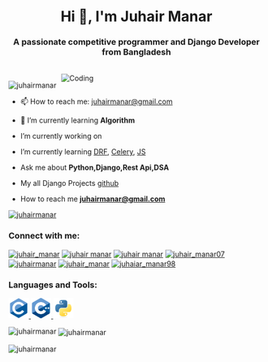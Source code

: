 <h1 align="center">Hi 👋, I'm Juhair Manar</h1>
<h3 align="center">A passionate competitive programmer and Django Developer from Bangladesh</h3><br>

<img align="right" alt="Coding" width="400" src="https://t3.ftcdn.net/jpg/02/24/60/00/360_F_224600069_W7lxO3jE7CZ5s3izuhIoK5uSrDUz9x6W.jpg">

<p align="left"> <img src="https://komarev.com/ghpvc/?username=juhairmanar&label=Profile%20views&color=0e75b6&style=flat" alt="juhairmanar" /> </p>

- 📫 How to reach me: <a href="mailto:juhairmanar@gmail.com">juhairmanar@gmail.com</a>

- 🌱 I’m currently learning <strong>Algorithm</strong><br>
-  I’m currently working on 

-  I’m currently learning [DRF](https://www.django-rest-framework.org), [Celery](https://docs.celeryq.dev/en/stable/django/first-steps-with-django.html), [JS](https://developer.mozilla.org/en-US/docs/Web/JavaScript)
<!--
- 👯 I’m looking to collaborate on [Django](github)
-->
<!-- - 🤝 I’m looking for help with [company](github) -->

<!-- - 👨‍💻 All of my projects are available at [escvsdfad.com](escvsdfad.com) -->

<!-- - 📝 I regularly write articles on [linkedin.com](linkedin.com) -->

-  Ask me about **Python,Django,Rest Api,DSA**
-  My all Django Projects [github](https://github.com/JuhairManar/Django)

-  How to reach me **juhairmanar@gmail.com**


<p align="left"> <a href="https://github.com/ryo-ma/github-profile-trophy"><img src="https://github-profile-trophy.vercel.app/?username=juhairmanar" alt="juhairmanar" /></a> </p>


<h3 align="left">Connect with me:</h3>
<p align="left">
<a href="https://twitter.com/juhair_manar" target="blank"><img align="center" src="https://raw.githubusercontent.com/rahuldkjain/github-profile-readme-generator/master/src/images/icons/Social/twitter.svg" alt="juhair_manar" height="30" width="40" /></a>
<a href="https://linkedin.com/in/juhair manar" target="blank"><img align="center" src="https://raw.githubusercontent.com/rahuldkjain/github-profile-readme-generator/master/src/images/icons/Social/linked-in-alt.svg" alt="juhair manar" height="30" width="40" /></a>
<a href="https://fb.com/juhair manar" target="blank"><img align="center" src="https://raw.githubusercontent.com/rahuldkjain/github-profile-readme-generator/master/src/images/icons/Social/facebook.svg" alt="juhair manar" height="30" width="40" /></a>
<a href="https://www.codechef.com/users/juhair_manar07" target="blank"><img align="center" src="https://cdn.jsdelivr.net/npm/simple-icons@3.1.0/icons/codechef.svg" alt="juhair_manar07" height="30" width="40" /></a>
<a href="https://www.hackerrank.com/juhairmanar" target="blank"><img align="center" src="https://raw.githubusercontent.com/rahuldkjain/github-profile-readme-generator/master/src/images/icons/Social/hackerrank.svg" alt="juhairmanar" height="30" width="40" /></a>
<a href="https://codeforces.com/profile/juhair_manar" target="blank"><img align="center" src="https://raw.githubusercontent.com/rahuldkjain/github-profile-readme-generator/master/src/images/icons/Social/codeforces.svg" alt="juhair_manar" height="30" width="40" /></a>
<a href="https://www.leetcode.com/juhaiar_manar98" target="blank"><img align="center" src="https://raw.githubusercontent.com/rahuldkjain/github-profile-readme-generator/master/src/images/icons/Social/leet-code.svg" alt="juhaiar_manar98" height="30" width="40" /></a>
</p>

<h3 align="left">Languages and Tools:</h3>
<p align="left"> <a href="https://www.cprogramming.com/" target="_blank" rel="noreferrer"> <img src="https://raw.githubusercontent.com/devicons/devicon/master/icons/c/c-original.svg" alt="c" width="40" height="40"/> </a> <a href="https://www.w3schools.com/cpp/" target="_blank" rel="noreferrer"> <img src="https://raw.githubusercontent.com/devicons/devicon/master/icons/cplusplus/cplusplus-original.svg" alt="cplusplus" width="40" height="40"/> </a> <a href="https://www.python.org" target="_blank" rel="noreferrer"> <img src="https://raw.githubusercontent.com/devicons/devicon/master/icons/python/python-original.svg" alt="python" width="40" height="40"/> </a> </p>

<p><img align="left" src="https://github-readme-stats.vercel.app/api/top-langs?username=juhairmanar&show_icons=true&locale=en&layout=compact" alt="juhairmanar" /></p>

<p>&nbsp;<img align="center" src="https://github-readme-stats.vercel.app/api?username=juhairmanar&show_icons=true&locale=en" alt="juhairmanar" /></p>

<p><img align="center" src="https://github-readme-streak-stats.herokuapp.com/?user=juhairmanar&" alt="juhairmanar" /></p>
